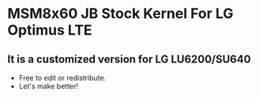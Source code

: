 # MSM8x60 JB Stock Kernel For LG Optimus LTE
## It is a customized version for LG LU6200/SU640
  
* Free to edit or redistribute.  
* Let's make better!  
